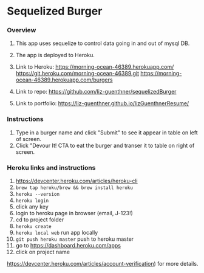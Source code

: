 # Sequelized Burger

### Overview
1. This app uses sequelize to control data going in and out of mysql DB.
2. The app is deployed to Heroku.
3. Link to Heroku:
https://morning-ocean-46389.herokuapp.com/
https://git.heroku.com/morning-ocean-46389.git
https://morning-ocean-46389.herokuapp.com/burgers

4. Link to repo:
https://github.com/liz-guenthner/sequelizedBurger

5. Link to portfolio:
https://liz-guenthner.github.io/lizGuenthnerResume/


### Instructions
1. Type in a burger name and click "Submit" to see it appear in table on left of screen.
2. Click "Devour It! CTA to eat the burger and transer it to table on right of screen.


### Heroku links and instructions
1. https://devcenter.heroku.com/articles/heroku-cli
2. ```brew tap heroku/brew && brew install heroku```
3. ```heroku --version```
4. ```heroku login```
5. click any key
6. login to heroku page in browser (email, J-123!)
7. cd to project folder
8. ```heroku create```
9. ```heroku local web``` run app locally
10. ```git push heroku master``` push to heroku master
11. go to https://dashboard.heroku.com/apps
12. click on project name

https://devcenter.heroku.com/articles/account-verification) for more details.
